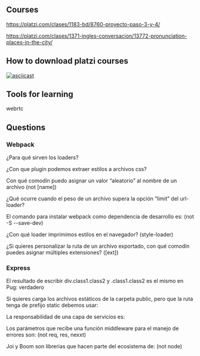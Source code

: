 ## Courses

https://platzi.com/clases/1183-bd/8760-proyecto-paso-3-y-4/

https://platzi.com/clases/1371-ingles-conversacion/13772-pronunciation-places-in-the-city/

## How to download platzi courses

[![asciicast](https://cdn-b-east.streamable.com/image/el3xb_first.jpg?token=f7VbJ1WUmUaIpBCXWNXEEQ&expires=1550444421)](https://cdn-b-east.streamable.com/video/mp4/el3xb.mp4?token=VIMgDATVRryNxVF05g4HIg&expires=1550444324)

## Tools for learning

webrtc

## Questions

### Webpack

¿Para qué sirven los loaders?

¿Con que plugin podemos extraer estilos a archivos css?

Con qué comodín puedo asignar un valor “aleatorio” al nombre de un archivo (not [name])

¿Qué ocurre cuando el peso de un archivo supera la opción “limit” del url-loader?

El comando para instalar webpack como dependencia de desarrollo es: (not -S --save-dev)

¿Con qué loader imprimimos estilos en el navegador? (style-loader)

¿Si quieres personalizar la ruta de un archivo exportado, con qué comodín puedes asignar múltiples extensiones? ([ext])

### Express

El resultado de escribir div.class1.class2 y .class1.class2 es el mismo en Pug: verdadero

Si quieres carga los archivos estáticos de la carpeta public, pero que la ruta tenga de prefijo static debemos usar:

La responsabilidad de una capa de servicios es:

Los parámetros que recibe una función middleware para el manejo de errores son: (not req, res, nexxt)

Joi y Boom son librerias que hacen parte del ecosistema de: (not node)
